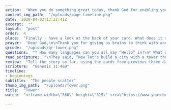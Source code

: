 ```yaml
---
action:  "When you do something great today, thank God for enabling you to do it!"
content_img_path:  "/uploads/page-timeline.png"
date:  2020-04-02T13:22:41Z
excerpt:  ""
layout:  "post"
order:  4
place:  "Finally - have a look at the back of your card. What does it say? You can now place your card onto your story line."
prayer:  "Dear God,\n\nThank you for giving us brains to think with and hands to make with. We want to use them to make your name great and to please you. Please help us.\n\nAmen"
qrcode:  "/uploads/qr-tower.png"
questions:  "* How many languages can you all say “Hello” in?\n* What other languages can your friends speak?\n\n**The people in Babylon tried to build a great city and tower.**\n\n* Why did they want to do this?  (_Draw discussion towards the people’s desire to make a name for themselves and become famous_.)\n* In what ways do people show off and try to become famous in our culture?\n* How did God disrupt the Babylonian building project and why?\n\n**The builders in Babylon did not use their brains and hands to please God.**\n\n* How can we be a team with God in how we think and act this week?"
read_scripture:  "\nThey said, “Now let's build a city with a tower that reaches the sky, so that we can make a name for ourselves and not be scattered all over the earth.”\nThe city was called Babylon, because there the LORD mixed up the language of all the people, and from there he scattered them all over the earth.\n"
review:  "Tell the story so far, using the cards from previous three days along the storyline.\n\nHave a look at your next card..."
scripture:  "Genesis 11:4&9"
timeline:
- beginnings
subtitle:  "The people scatter"
thumb_img_path:  "/uploads/Tower.png"
title:  "Tower"
watch:  "<iframe width=\"560\" height=\"315\" src=\"https://www.youtube.com/embed/CW-NXNzdZhM\" frameborder=\"0\" allow=\"accelerometer; autoplay; encrypted-media; gyroscope; picture-in-picture\" allowfullscreen></iframe>"

---
```

